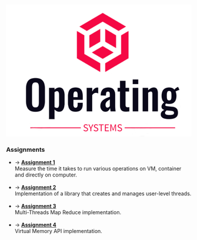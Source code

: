 <p align="center">
  <a href="https://shnaton.huji.ac.il/index.php/NewSyl/67829/2/2022/">
    <img src="https://github.com/neriabd/neriabd/blob/main/logos/OperatingSystems.png" alt="OS Icon">
  </a>
</p>

### Assignments  
-  → [**Assignment 1**](https://github.com/neriabd/OperatingSystems/tree/main/Assignment%201)
<br> Measure the time it takes to run various operations on VM, container and directly on computer.
<br><br>
-  → [**Assignment 2**](https://github.com/neriabd/OperatingSystems/tree/main/Assignment%202)
<br> Implementation of a library that creates and manages user-level threads.
<br><br>
-  → [**Assignment 3**](https://github.com/neriabd/OperatingSystems/tree/main/Assignment%203)
<br>  Multi-Threads Map Reduce implementation. 
<br><br>
-  → [**Assignment 4**](https://github.com/neriabd/OperatingSystems/tree/main/Assignment%204)
<br> Virtual Memory API implementation.
<br><br> 
